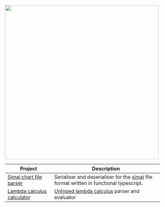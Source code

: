 
<img src="https://github.com/user-attachments/assets/d292119a-3460-4001-8865-7acebe00b536" width="500">

|Project | Description|
|---|---|
|[Simai chart file parser](https://github.com/kyubxy/simai-analyzer) | Serialiser and deserialiser for the [simai](https://w.atwiki.jp/simai/pages/1003.html) file format written in functional typescript.|
| [Lambda calculus calculator](https://github.com/kyubxy/LambdaCalc/tree/master) | [Untyped lambda calculus](https://en.wikipedia.org/wiki/Lambda_calculus) parser and evaluator |
<!--
**kyubxy/kyubxy** is a ✨ _special_ ✨ repository because its `README.md` (this file) appears on your GitHub profile.

Here are some ideas to get you started:

- 🔭 I’m currently working on ...
- 🌱 I’m currently learning ...
- 👯 I’m looking to collaborate on ...
- 🤔 I’m looking for help with ...
- 💬 Ask me about ...
- 📫 How to reach me: ...
- 😄 Pronouns: ...
- ⚡ Fun fact: ...
-->
